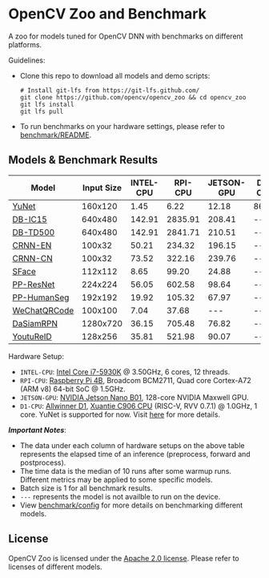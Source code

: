 # OpenCV Zoo and Benchmark

A zoo for models tuned for OpenCV DNN with benchmarks on different platforms.

Guidelines:
- Clone this repo to download all models and demo scripts:
    ```shell
    # Install git-lfs from https://git-lfs.github.com/
    git clone https://github.com/opencv/opencv_zoo && cd opencv_zoo
    git lfs install
    git lfs pull
    ```
- To run benchmarks on your hardware settings, please refer to [benchmark/README](./benchmark/README.md).

## Models & Benchmark Results

| Model | Input Size | INTEL-CPU | RPI-CPU | JETSON-GPU | D1-CPU |
|-------|------------|-----------|---------|------------|--------|
| [YuNet](./models/face_detection_yunet)   | 160x120 | 1.45   | 6.22    | 12.18 | 86.69 |
| [DB-IC15](./models/text_detection_db)    | 640x480 | 142.91 | 2835.91 | 208.41 | --- |
| [DB-TD500](./models/text_detection_db)   | 640x480 | 142.91 | 2841.71 | 210.51 | --- |
| [CRNN-EN](./models/text_recognition_crnn)   | 100x32  | 50.21  | 234.32  | 196.15 | --- |
| [CRNN-CN](./models/text_recognition_crnn)   | 100x32  | 73.52  | 322.16  | 239.76 | --- |
| [SFace](./models/face_recognition_sface) | 112x112 | 8.65 | 99.20 | 24.88 | --- |
| [PP-ResNet](./models/image_classification_ppresnet) | 224x224 | 56.05 | 602.58 | 98.64 | --- |
| [PP-HumanSeg](./models/human_segmentation_pphumanseg) | 192x192 | 19.92 | 105.32 | 67.97 | --- |
| [WeChatQRCode](./models/qrcode_wechatqrcode) | 100x100 | 7.04 | 37.68 | --- | --- |
| [DaSiamRPN](./models/object_tracking_dasiamrpn) | 1280x720 | 36.15 | 705.48 | 76.82 | --- |
| [YoutuReID](./models/person_reid_youtureid) | 128x256 | 35.81 | 521.98 | 90.07 | --- |

Hardware Setup:
- `INTEL-CPU`: [Intel Core i7-5930K](https://www.intel.com/content/www/us/en/products/sku/82931/intel-core-i75930k-processor-15m-cache-up-to-3-70-ghz/specifications.html) @ 3.50GHz, 6 cores, 12 threads.
- `RPI-CPU`: [Raspberry Pi 4B](https://www.raspberrypi.com/products/raspberry-pi-4-model-b/specifications/), Broadcom BCM2711, Quad core Cortex-A72 (ARM v8) 64-bit SoC @ 1.5GHz.
- `JETSON-GPU`: [NVIDIA Jetson Nano B01](https://developer.nvidia.com/embedded/jetson-nano-developer-kit), 128-core NVIDIA Maxwell GPU.
- `D1-CPU`: [Allwinner D1](https://d1.docs.aw-ol.com/en), [Xuantie C906 CPU](https://www.t-head.cn/product/C906?spm=a2ouz.12986968.0.0.7bfc1384auGNPZ) (RISC-V, RVV 0.7.1) @ 1.0GHz, 1 core. YuNet is supported for now. Visit [here](https://github.com/fengyuentau/opencv_zoo_cpp) for more details.

***Important Notes***:
- The data under each column of hardware setups on the above table represents the elapsed time of an inference (preprocess, forward and postprocess).
- The time data is the median of 10 runs after some warmup runs. Different metrics may be applied to some specific models.
- Batch size is 1 for all benchmark results.
- `---` represents the model is not availble to run on the device.
- View [benchmark/config](./benchmark/config) for more details on benchmarking different models.

## License

OpenCV Zoo is licensed under the [Apache 2.0 license](./LICENSE). Please refer to licenses of different models.

